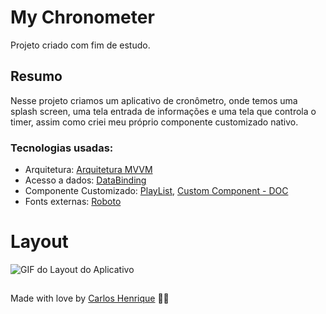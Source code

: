 # My Chronometer

Projeto criado com fim de estudo.

## Resumo

Nesse projeto criamos um aplicativo de cronômetro, onde temos uma splash screen, uma tela entrada de informações e uma tela que controla o timer, 
assim como criei meu próprio componente customizado nativo.

### Tecnologias usadas:

- Arquitetura: [Arquitetura MVVM](https://developer.android.com/topic/libraries/architecture) 
- Acesso a dados: [DataBinding](https://developer.android.com/topic/libraries/data-binding)
- Componente Customizado: [PlayList](https://youtube.com/playlist?list=UUksQIJ2IoY4gdG46WpHmO7g), [Custom Component - DOC](https://developer.android.com/guide/topics/ui/custom-components)
- Fonts externas: [Roboto](https://fonts.google.com/specimen/Roboto)

# Layout

<img src="https://github.com/carlos-hns/My-Chronometer/blob/master/gif.mp4" alt="GIF do Layout do Aplicativo"/>

## 
Made with love by [Carlos Henrique](https://github.com/carlos-hns) 🐼🖤
